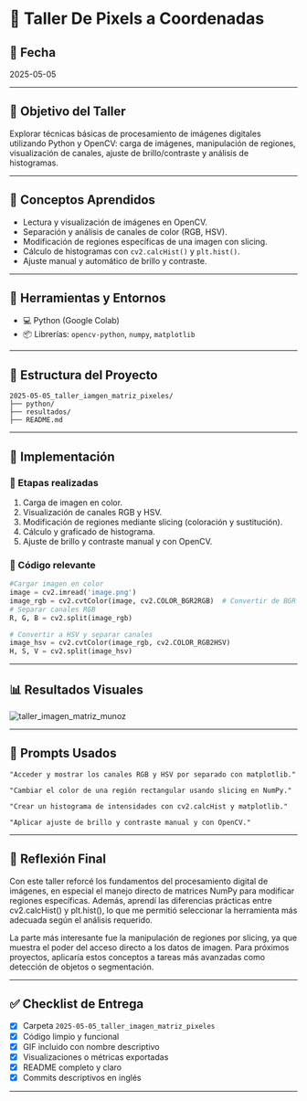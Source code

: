 # 🧪 Taller De Pixels a Coordenadas

## 📅 Fecha  
2025-05-05

---

## 🎯 Objetivo del Taller

Explorar técnicas básicas de procesamiento de imágenes digitales utilizando Python y OpenCV: carga de imágenes, manipulación de regiones, visualización de canales, ajuste de brillo/contraste y análisis de histogramas.

---

## 🧠 Conceptos Aprendidos

- Lectura y visualización de imágenes en OpenCV.
- Separación y análisis de canales de color (RGB, HSV).
- Modificación de regiones específicas de una imagen con slicing.
- Cálculo de histogramas con `cv2.calcHist()` y `plt.hist()`.
- Ajuste manual y automático de brillo y contraste.

---

## 🔧 Herramientas y Entornos

- 💻 Python (Google Colab)
- 📦 Librerías: `opencv-python`, `numpy`, `matplotlib`

---

## 📁 Estructura del Proyecto
```
2025-05-05_taller_iamgen_matriz_pixeles/
├── python/
├── resultados/
├── README.md
```
---

## 🧪 Implementación

### 🔹 Etapas realizadas

1. Carga de imagen en color.
2. Visualización de canales RGB y HSV.
3. Modificación de regiones mediante slicing (coloración y sustitución).
4. Cálculo y graficado de histograma.
5. Ajuste de brillo y contraste manual y con OpenCV.

### 🔹 Código relevante

```python
#Cargar imagen en color
image = cv2.imread('image.png') 
image_rgb = cv2.cvtColor(image, cv2.COLOR_BGR2RGB)  # Convertir de BGR a RGB
# Separar canales RGB
R, G, B = cv2.split(image_rgb)

# Convertir a HSV y separar canales
image_hsv = cv2.cvtColor(image_rgb, cv2.COLOR_RGB2HSV)
H, S, V = cv2.split(image_hsv)
```

---

## 📊 Resultados Visuales

![taller_imagen_matriz_munoz](https://github.com/user-attachments/assets/b091ea1a-02e2-448a-b291-76f285d8ce6b)

---

## 🧩 Prompts Usados

```text
"Acceder y mostrar los canales RGB y HSV por separado con matplotlib."

"Cambiar el color de una región rectangular usando slicing en NumPy."

"Crear un histograma de intensidades con cv2.calcHist y matplotlib."

"Aplicar ajuste de brillo y contraste manual y con OpenCV."
```

---

## 💬 Reflexión Final

Con este taller reforcé los fundamentos del procesamiento digital de imágenes, en especial el manejo directo de matrices NumPy para modificar regiones específicas. Además, aprendí las diferencias prácticas entre cv2.calcHist() y plt.hist(), lo que me permitió seleccionar la herramienta más adecuada según el análisis requerido.

La parte más interesante fue la manipulación de regiones por slicing, ya que muestra el poder del acceso directo a los datos de imagen. Para próximos proyectos, aplicaría estos conceptos a tareas más avanzadas como detección de objetos o segmentación.

---


## ✅ Checklist de Entrega

- [x] Carpeta `2025-05-05_taller_imagen_matriz_pixeles`
- [x] Código limpio y funcional
- [x] GIF incluido con nombre descriptivo
- [x] Visualizaciones o métricas exportadas
- [x] README completo y claro
- [x] Commits descriptivos en inglés

---

